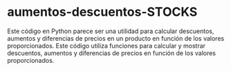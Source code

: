 # aumentos-descuentos-STOCKS
Este código en Python parece ser una utilidad para calcular descuentos, aumentos y diferencias de precios en un producto en función de los valores proporcionados. Este código utiliza funciones para calcular y mostrar descuentos, aumentos y diferencias de precios en función de los valores proporcionados.
